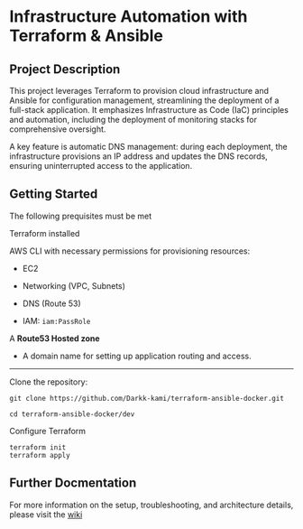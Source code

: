 # Infrastructure Automation with Terraform & Ansible

## Project Description
This project leverages Terraform to provision cloud infrastructure and Ansible for configuration management, streamlining the deployment of a full-stack application. It emphasizes Infrastructure as Code (IaC) principles and automation, including the deployment of monitoring stacks for comprehensive oversight.

A key feature is automatic DNS management: during each deployment, the infrastructure provisions an IP address and updates the DNS records, ensuring uninterrupted access to the application.

## Getting Started
The following prequisites must be met

Terraform installed


AWS CLI with necessary permissions for provisioning resources:
* EC2

* Networking (VPC, Subnets)

* DNS (Route 53)

* IAM: `iam:PassRole`

A **Route53 Hosted zone**
 * A domain name for setting up application routing and access.

***

Clone the repository:
```
git clone https://github.com/Darkk-kami/terraform-ansible-docker.git

cd terraform-ansible-docker/dev
```
Configure Terraform
```
terraform init
terraform apply
```

## Further Docmentation

For more information on the setup, troubleshooting, and architecture details, please visit the [wiki](https://github.com/Darkk-kami/terraform-ansible-docker/wiki)
